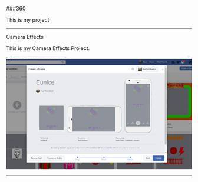 ###360 

This is my project

<script src="//360.vizor.io/scripts/embed.js" data-vizorurl="https://360.vizor.io/embed/v/gaq" ></script>

***

Camera Effects

This is my Camera Effects Project.

![Eunice](https://github.com/eunicesegovia/eunicesegovia.github.io/blob/master/Eunice%20Segovia.PNG?raw=true "Optional Title")


***
